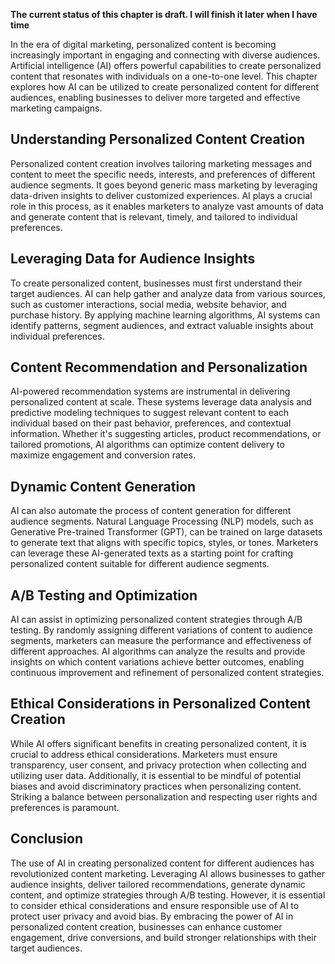 **The current status of this chapter is draft. I will finish it later when I have time**

In the era of digital marketing, personalized content is becoming increasingly important in engaging and connecting with diverse audiences. Artificial intelligence (AI) offers powerful capabilities to create personalized content that resonates with individuals on a one-to-one level. This chapter explores how AI can be utilized to create personalized content for different audiences, enabling businesses to deliver more targeted and effective marketing campaigns.

Understanding Personalized Content Creation
-------------------------------------------

Personalized content creation involves tailoring marketing messages and content to meet the specific needs, interests, and preferences of different audience segments. It goes beyond generic mass marketing by leveraging data-driven insights to deliver customized experiences. AI plays a crucial role in this process, as it enables marketers to analyze vast amounts of data and generate content that is relevant, timely, and tailored to individual preferences.

Leveraging Data for Audience Insights
-------------------------------------

To create personalized content, businesses must first understand their target audiences. AI can help gather and analyze data from various sources, such as customer interactions, social media, website behavior, and purchase history. By applying machine learning algorithms, AI systems can identify patterns, segment audiences, and extract valuable insights about individual preferences.

Content Recommendation and Personalization
------------------------------------------

AI-powered recommendation systems are instrumental in delivering personalized content at scale. These systems leverage data analysis and predictive modeling techniques to suggest relevant content to each individual based on their past behavior, preferences, and contextual information. Whether it's suggesting articles, product recommendations, or tailored promotions, AI algorithms can optimize content delivery to maximize engagement and conversion rates.

Dynamic Content Generation
--------------------------

AI can also automate the process of content generation for different audience segments. Natural Language Processing (NLP) models, such as Generative Pre-trained Transformer (GPT), can be trained on large datasets to generate text that aligns with specific topics, styles, or tones. Marketers can leverage these AI-generated texts as a starting point for crafting personalized content suitable for different audience segments.

A/B Testing and Optimization
----------------------------

AI can assist in optimizing personalized content strategies through A/B testing. By randomly assigning different variations of content to audience segments, marketers can measure the performance and effectiveness of different approaches. AI algorithms can analyze the results and provide insights on which content variations achieve better outcomes, enabling continuous improvement and refinement of personalized content strategies.

Ethical Considerations in Personalized Content Creation
-------------------------------------------------------

While AI offers significant benefits in creating personalized content, it is crucial to address ethical considerations. Marketers must ensure transparency, user consent, and privacy protection when collecting and utilizing user data. Additionally, it is essential to be mindful of potential biases and avoid discriminatory practices when personalizing content. Striking a balance between personalization and respecting user rights and preferences is paramount.

Conclusion
----------

The use of AI in creating personalized content for different audiences has revolutionized content marketing. Leveraging AI allows businesses to gather audience insights, deliver tailored recommendations, generate dynamic content, and optimize strategies through A/B testing. However, it is essential to consider ethical considerations and ensure responsible use of AI to protect user privacy and avoid bias. By embracing the power of AI in personalized content creation, businesses can enhance customer engagement, drive conversions, and build stronger relationships with their target audiences.
